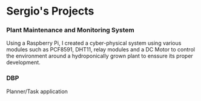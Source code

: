 # Sergio's Projects
### Plant Maintenance and Monitoring System
Using a Raspberry Pi, I created a cyber-physical system using various modules such as PCF8591, DHT11, relay modules and a DC Motor to control the environment around a hydroponically grown plant to enssure its proper development.

### DBP
Planner/Task application

